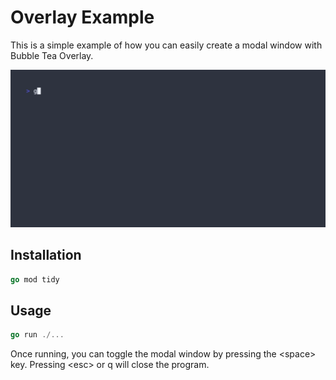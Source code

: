 # Overlay Example

This is a simple example of how you can easily create a modal window with Bubble Tea Overlay.

![running the program](./example.gif)

## Installation

```go
go mod tidy
```

## Usage

```go
go run ./...
```

Once running, you can toggle the modal window by pressing the \<space> key. Pressing \<esc> or q will close the program.
